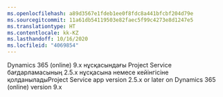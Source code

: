 ```yaml
---
ms.openlocfilehash: a89d3567e1fdeb1ee0f8fdc8a441bfcbf204d79e
ms.sourcegitcommit: 11a61db54119503e82faec5f99c4273e8d1247e5
ms.translationtype: HT
ms.contentlocale: kk-KZ
ms.lasthandoff: 10/16/2020
ms.locfileid: "4069854"
---
```

<span data-ttu-id="5c6be-101">Dynamics 365 (online) 9.x нұсқасындағы Project Service бағдарламасының 2.5.x нұсқасына немесе кейінгісіне қолданылады</span><span class="sxs-lookup"><span data-stu-id="5c6be-101">Project Service app version 2.5.x or later on Dynamics 365 (online) version 9.x</span></span>
